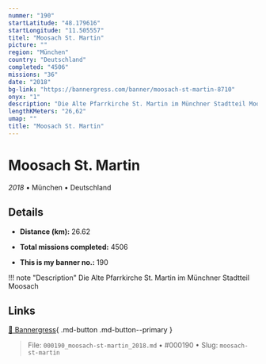 ```yaml
---
nummer: "190"
startLatitude: "48.179616"
startLongitude: "11.505557"
titel: "Moosach St. Martin"
picture: ""
region: "München"
country: "Deutschland"
completed: "4506"
missions: "36"
date: "2018"
bg-link: "https://bannergress.com/banner/moosach-st-martin-8710"
onyx: "1"
description: "Die Alte Pfarrkirche St. Martin im Münchner Stadtteil Moosach"
lengthKMeters: "26,62"
umap: ""
title: "Moosach St. Martin"
---
```

# Moosach St. Martin

*2018* • München • Deutschland



## Details
- **Distance (km):** 26.62

- **Total missions completed:** 4506
- **This is my banner no.:** 190


!!! note "Description"
    Die Alte Pfarrkirche St. Martin im Münchner Stadtteil Moosach



## Links
[🔗 Bannergress](https://bannergress.com/banner/moosach-st-martin-8710){ .md-button .md-button--primary }



> File: `000190_moosach-st-martin_2018.md` • #000190 • Slug: `moosach-st-martin`
